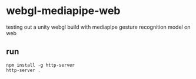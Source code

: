 # webgl-mediapipe-web
testing out a unity webgl build with mediapipe gesture recognition model on web

## run
```
npm install -g http-server
http-server .
```